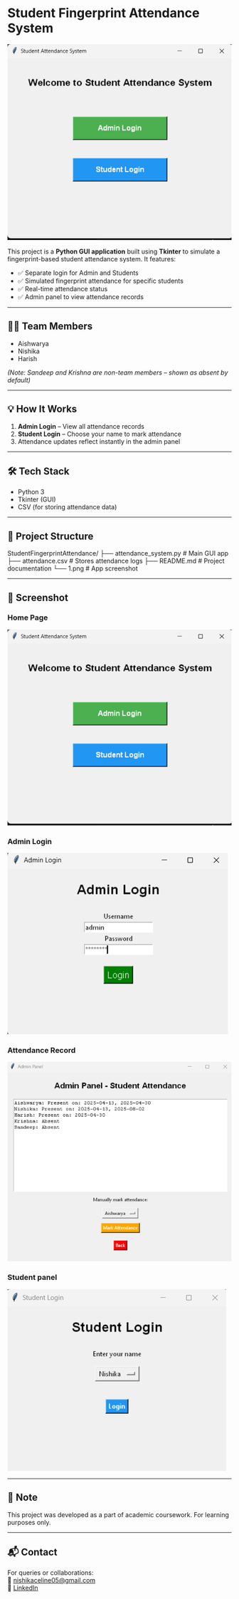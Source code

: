 # Student Fingerprint Attendance System

![App Screenshot](1.png)


This project is a **Python GUI application** built using **Tkinter** to simulate a fingerprint-based student attendance system. It features:

- ✅ Separate login for Admin and Students
- ✅ Simulated fingerprint attendance for specific students
- ✅ Real-time attendance status
- ✅ Admin panel to view attendance records

---

## 👨‍💻 Team Members

- Aishwarya  
- Nishika  
- Harish

_(Note: Sandeep and Krishna are non-team members – shown as absent by default)_

---

## 💡 How It Works

1. **Admin Login** – View all attendance records
2. **Student Login** – Choose your name to mark attendance
3. Attendance updates reflect instantly in the admin panel

---

## 🛠️ Tech Stack

- Python 3
- Tkinter (GUI)
- CSV (for storing attendance data)

---

## 📂 Project Structure
StudentFingerprintAttendance/
├── attendance_system.py    # Main GUI app
├── attendance.csv          # Stores attendance logs
├── README.md               # Project documentation
└── 1.png          # App screenshot



---

## 📸 Screenshot

### Home Page
![Screenshot 1](1.png)

### Admin Login
![Screenshot 3](3.png)

### Attendance Record
![Screenshot 4](4.png)

### Student panel
![Screenshot 5](5.png)


---

## 📌 Note

This project was developed as a part of academic coursework. For learning purposes only.

---

## 📬 Contact

For queries or collaborations:  
📧 nishikaceline05@gmail.com  
🔗 [LinkedIn](https://www.linkedin.com/in/nishika-celine-c-s-762269279)



